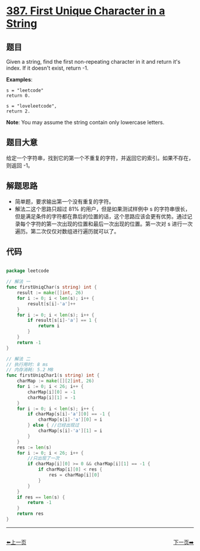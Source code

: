 # [387. First Unique Character in a String](https://leetcode.com/problems/first-unique-character-in-a-string/)

## 题目

Given a string, find the first non-repeating character in it and return it's index. If it doesn't exist, return -1.

**Examples**:

    s = "leetcode"
    return 0.
    
    s = "loveleetcode",
    return 2.

**Note**: You may assume the string contain only lowercase letters.



## 题目大意

给定一个字符串，找到它的第一个不重复的字符，并返回它的索引。如果不存在，则返回 -1。


## 解题思路

- 简单题，要求输出第一个没有重复的字符。
- 解法二这个思路只超过 81% 的用户，但是如果测试样例中 s 的字符串很长，但是满足条件的字符都在靠后的位置的话，这个思路应该会更有优势。通过记录每个字符的第一次出现的位置和最后一次出现的位置。第一次对 s 进行一次遍历。第二次仅仅对数组进行遍历就可以了。


## 代码

```go

package leetcode

// 解法 一
func firstUniqChar(s string) int {
    result := make([]int, 26)
    for i := 0; i < len(s); i++ {
        result[s[i]-'a']++
    }
    for i := 0; i < len(s); i++ {
        if result[s[i]-'a'] == 1 {
            return i
        }
    }
    return -1
}

// 解法 二
// 执行用时: 8 ms
// 内存消耗: 5.2 MB
func firstUniqChar1(s string) int {
    charMap := make([][2]int, 26)
    for i := 0; i < 26; i++ {
        charMap[i][0] = -1
        charMap[i][1] = -1
    }
    for i := 0; i < len(s); i++ {
        if charMap[s[i]-'a'][0] == -1 {
            charMap[s[i]-'a'][0] = i
        } else { //已经出现过
            charMap[s[i]-'a'][1] = i
        }
    }
    res := len(s)
    for i := 0; i < 26; i++ {
        //只出现了一次
        if charMap[i][0] >= 0 && charMap[i][1] == -1 {
            if charMap[i][0] < res {
                res = charMap[i][0]
            }
        }
    }
    if res == len(s) {
        return -1
    }
    return res
}

```


----------------------------------------------
<div style="display: flex;justify-content: space-between;align-items: center;">
<p><a href="https://books.halfrost.com/leetcode/ChapterFour/0300~0399/0386.Lexicographical-Numbers/">⬅️上一页</a></p>
<p><a href="https://books.halfrost.com/leetcode/ChapterFour/0300~0399/0389.Find-the-Difference/">下一页➡️</a></p>
</div>
